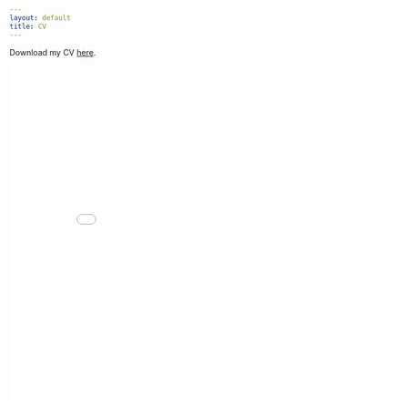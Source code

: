 ```yaml
---
layout: default
title: CV
---
```


Download my CV [here](/assets/pdf/dbenitog_cv_2025.pdf).

<embed src="/assets/pdf/dbenitog_cv_2025.pdf" width="700" height="600" 
 type="application/pdf">
